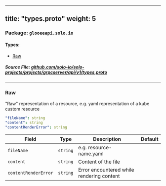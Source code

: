 
---
title: "types.proto"
weight: 5
---

<!-- Code generated by solo-kit. DO NOT EDIT. -->


### Package: `glooeeapi.solo.io` 
#### Types:


- [Raw](#raw)
  



##### Source File: [github.com/solo-io/solo-projects/projects/grpcserver/api/v1/types.proto](https://github.com/solo-io/solo-projects/blob/master/projects/grpcserver/api/v1/types.proto)





---
### Raw

 
"Raw" representation of a resource, e.g. yaml representation of a kube custom resource

```yaml
"fileName": string
"content": string
"contentRenderError": string

```

| Field | Type | Description | Default |
| ----- | ---- | ----------- |----------- | 
| `fileName` | `string` | e.g. resource-name.yaml |  |
| `content` | `string` | Content of the file |  |
| `contentRenderError` | `string` | Error encountered while rendering content |  |





<!-- Start of HubSpot Embed Code -->
<script type="text/javascript" id="hs-script-loader" async defer src="//js.hs-scripts.com/5130874.js"></script>
<!-- End of HubSpot Embed Code -->
